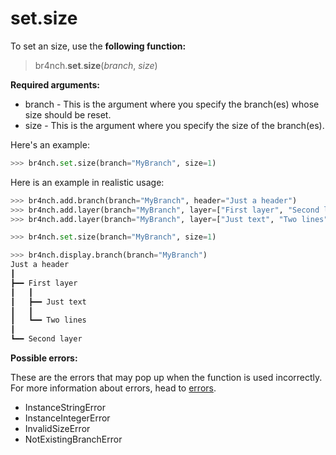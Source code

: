 # set.size

To set an size, use the **following function:**

> br4nch.**set**.**size**(*branch*, *size*)

**Required arguments:**

- branch - This is the argument where you specify the branch(es) whose size should be reset.
- size - This is the argument where you specify the size of the branch(es).

Here's an example:

```python
>>> br4nch.set.size(branch="MyBranch", size=1)
```

Here is an example in realistic usage:

```python
>>> br4nch.add.branch(branch="MyBranch", header="Just a header")
>>> br4nch.add.layer(branch="MyBranch", layer=["First layer", "Second layer"], pos="0")
>>> br4nch.add.layer(branch="MyBranch", layer=["Just text", "Two lines"], pos="1")

>>> br4nch.set.size(branch="MyBranch", size=1)

>>> br4nch.display.branch(branch="MyBranch")
Just a header
┃
┣━━ First layer
┃   ┃
┃   ┣━━ Just text
┃   ┃
┃   ┗━━ Two lines
┃
┗━━ Second layer
```

**Possible errors:**

These are the errors that may pop up when the function is used incorrectly. For more information about errors, head to [errors](../../guides/errors.md).

- InstanceStringError
- InstanceIntegerError
- InvalidSizeError
- NotExistingBranchError

